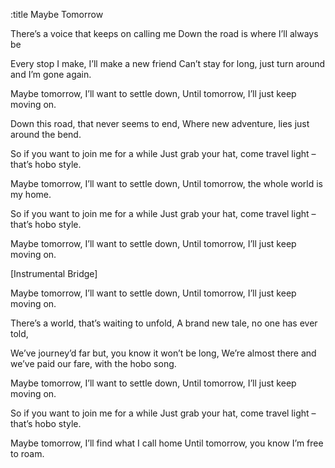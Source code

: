 :title Maybe Tomorrow

There’s a voice that keeps on calling me
Down the road is where I’ll always be

Every stop I make, I’ll make a new friend
Can’t stay for long, just turn around and I’m gone again.

Maybe tomorrow, I’ll want to settle down,
Until tomorrow, I’ll just keep moving on.

Down this road, that never seems to end,
Where new adventure, lies just around the bend.

So if you want to join me for a while
Just grab your hat, come travel light – that’s hobo style.

Maybe tomorrow, I’ll want to settle down,
Until tomorrow, the whole world is my home.

So if you want to join me for a while
Just grab your hat, come travel light – that’s hobo style.

Maybe tomorrow, I’ll want to settle down,
Until tomorrow, I’ll just keep moving on.

[Instrumental Bridge]

Maybe tomorrow, I’ll want to settle down,
Until tomorrow, I’ll just keep moving on.

There’s a world, that’s waiting to unfold,
A brand new tale, no one has ever told,

We’ve journey’d far but, you know it won’t be long,
We’re almost there and we’ve paid our fare, with the hobo song.

Maybe tomorrow, I’ll want to settle down,
Until tomorrow, I’ll just keep moving on.

So if you want to join me for a while
Just grab your hat, come travel light – that’s hobo style.

Maybe tomorrow, I’ll find what I call home
Until tomorrow, you know I’m free to roam.
